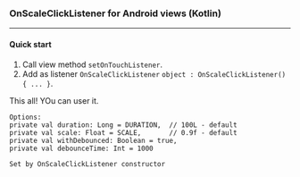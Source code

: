 ### OnScaleClickListener for Android views (Kotlin)
--------
#### Quick start
1. Call view method `setOnTouchListener`.
2. Add as listener `OnScaleClickListener` `object : OnScaleClickListener() { ... }`.

This all! YOu can user it.

```
Options:
private val duration: Long = DURATION,  // 100L - default
private val scale: Float = SCALE,       // 0.9f - default
private val withDebounced: Boolean = true,
private val debounceTime: Int = 1000

Set by OnScaleClickListener constructor
```